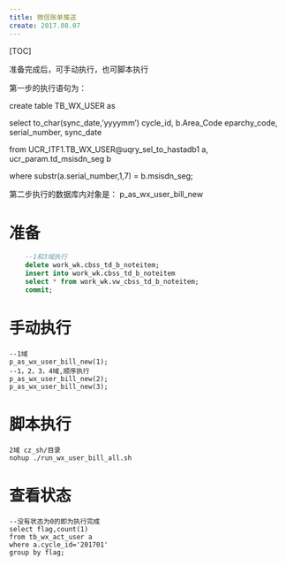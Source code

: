 ```yaml
---
title: 微信账单推送
create: 2017.08.07
---
```


\[TOC\]

准备完成后，可手动执行，也可脚本执行

第一步的执行语句为：

create table TB\_WX\_USER as

select to\_char\(sync\_date,’yyyymm’\) cycle\_id, b.Area\_Code eparchy\_code, serial\_number, sync\_date

from UCR\_ITF1.TB\_WX\_USER@uqry\_sel\_to\_hastadb1 a, ucr\_param.td\_msisdn\_seg b

where substr\(a.serial\_number,1,7\) = b.msisdn\_seg;

第二步执行的数据库内对象是： p\_as\_wx\_user\_bill\_new

# 准备

```sql
    --1和3域执行
    delete work_wk.cbss_td_b_noteitem;
    insert into work_wk.cbss_td_b_noteitem
    select * from work_wk.vw_cbss_td_b_noteitem;
    commit;
```

# 手动执行

```
--1域
p_as_wx_user_bill_new(1);
--1，2，3，4域,顺序执行
p_as_wx_user_bill_new(2);
p_as_wx_user_bill_new(3);
```

# 脚本执行

```
2域 cz_sh/目录
nohup ./run_wx_user_bill_all.sh
```

# 查看状态

```
--没有状态为0的即为执行完成
select flag,count(1) 
from tb_wx_act_user a 
where a.cycle_id='201701'
group by flag;
```



